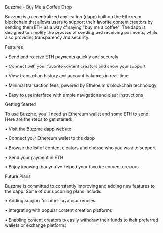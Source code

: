 Buzzme - Buy Me a Coffee Dapp

Buzzme is a decentralized application (dapp) built on the Ethereum blockchain that allows users to support their favorite content creators by sending them ETH as a way of saying "buy me a coffee". The dapp is designed to simplify the process of sending and receiving payments, while also providing transparency and security.

Features

• Send and receive ETH payments quickly and securely

• Connect with your favorite content creators and show your support

• View transaction history and account balances in real-time

• Minimal transaction fees, powered by Ethereum's blockchain technology

• Easy to use interface with simple navigation and clear instructions

Getting Started

To use Buzzme, you'll need an Ethereum wallet and some ETH to send. Here are the steps to get started:

• Visit the Buzzme dapp website

• Connect your Ethereum wallet to the dapp

• Browse the list of content creators and choose who you want to support

• Send your payment in ETH

• Enjoy knowing that you've helped your favorite content creators

Future Plans

Buzzme is committed to constantly improving and adding new features to the dapp. Some of our upcoming plans include:

• Adding support for other cryptocurrencies

• Integrating with popular content creation platforms

• Enabling content creators to easily withdraw their funds to their preferred wallets or exchange platforms
